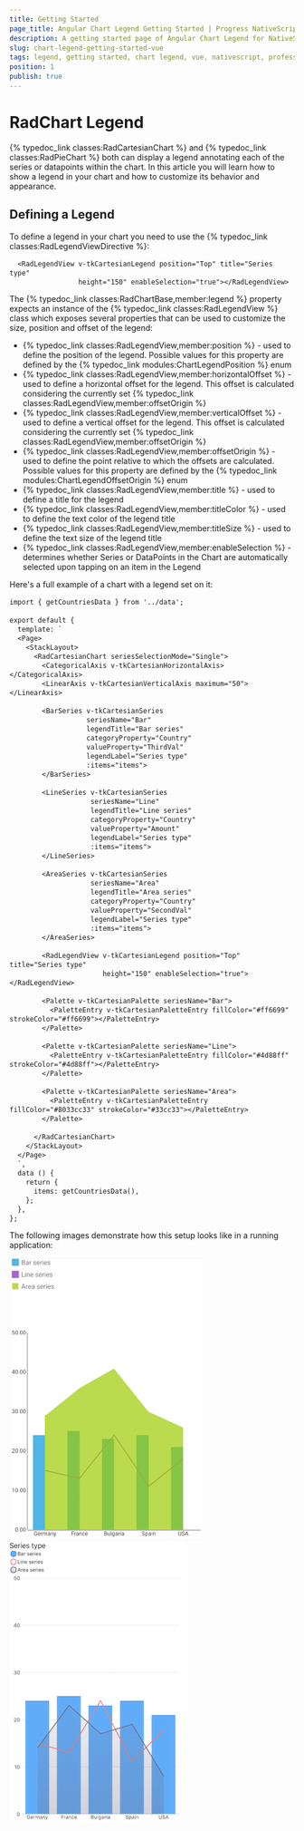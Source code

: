 ```yaml
---
title: Getting Started
page_title: Angular Chart Legend Getting Started | Progress NativeScript UI Documentation
description: A getting started page of Angular Chart Legend for NativeScript. This article explains how to utilize the Legend functionality of the Chart component for NativeScript Angular.
slug: chart-legend-getting-started-vue
tags: legend, getting started, chart legend, vue, nativescript, professional, ui
position: 1
publish: true
---
```


# RadChart Legend
{% typedoc_link classes:RadCartesianChart %} and {% typedoc_link classes:RadPieChart %} both can display a legend annotating each of the series or datapoints within the chart. In this article you will learn how to show a legend in your chart and how to customize its behavior and appearance.

## Defining a Legend
To define a legend in your chart you need to use the {% typedoc_link classes:RadLegendViewDirective %}:

```
  <RadLegendView v-tkCartesianLegend position="Top" title="Series type"
                 height="150" enableSelection="true"></RadLegendView>
```

The {% typedoc_link classes:RadChartBase,member:legend %} property expects an instance of the {% typedoc_link classes:RadLegendView %} class which exposes several properties that can be used to customize the size, position and offset of the legend:

- {% typedoc_link classes:RadLegendView,member:position %} - used to define the position of the legend. Possible values for this property are defined by the {% typedoc_link modules:ChartLegendPosition %} enum
- {% typedoc_link classes:RadLegendView,member:horizontalOffset %} - used to define a horizontal offset for the legend. This offset is calculated considering the currently set {% typedoc_link classes:RadLegendView,member:offsetOrigin %}
- {% typedoc_link classes:RadLegendView,member:verticalOffset %} - used to define a vertical offset for the legend. This offset is calculated considering the currently set {% typedoc_link classes:RadLegendView,member:offsetOrigin %}
- {% typedoc_link classes:RadLegendView,member:offsetOrigin %} - used to define the point relative to which the offsets are calculated. Possible values for this property are defined by the {% typedoc_link modules:ChartLegendOffsetOrigin %} enum
- {% typedoc_link classes:RadLegendView,member:title %} - used to define a title for the legend
- {% typedoc_link classes:RadLegendView,member:titleColor %} - used to define the text color of the legend title
- {% typedoc_link classes:RadLegendView,member:titleSize %} - used to define the text size of the legend title
- {% typedoc_link classes:RadLegendView,member:enableSelection %} - determines whether Series or DataPoints in the Chart are automatically selected upon tapping on an item in the Legend

Here's a full example of a chart with a legend set on it:

```
import { getCountriesData } from '../data';

export default {
  template: `
  <Page>
    <StackLayout>
      <RadCartesianChart seriesSelectionMode="Single">
        <CategoricalAxis v-tkCartesianHorizontalAxis></CategoricalAxis>
        <LinearAxis v-tkCartesianVerticalAxis maximum="50"></LinearAxis>

        <BarSeries v-tkCartesianSeries
                   seriesName="Bar"
                   legendTitle="Bar series"
                   categoryProperty="Country"
                   valueProperty="ThirdVal"
                   legendLabel="Series type"
                   :items="items">
        </BarSeries>

        <LineSeries v-tkCartesianSeries
                    seriesName="Line"
                    legendTitle="Line series"
                    categoryProperty="Country"
                    valueProperty="Amount"
                    legendLabel="Series type"
                    :items="items">
        </LineSeries>

        <AreaSeries v-tkCartesianSeries
                    seriesName="Area"
                    legendTitle="Area series"
                    categoryProperty="Country"
                    valueProperty="SecondVal"
                    legendLabel="Series type"
                    :items="items">
        </AreaSeries>

        <RadLegendView v-tkCartesianLegend position="Top" title="Series type"
                       height="150" enableSelection="true"></RadLegendView>

        <Palette v-tkCartesianPalette seriesName="Bar">
          <PaletteEntry v-tkCartesianPaletteEntry fillColor="#ff6699" strokeColor="#ff6699"></PaletteEntry>
        </Palette>

        <Palette v-tkCartesianPalette seriesName="Line">
          <PaletteEntry v-tkCartesianPaletteEntry fillColor="#4d88ff" strokeColor="#4d88ff"></PaletteEntry>
        </Palette>

        <Palette v-tkCartesianPalette seriesName="Area">
          <PaletteEntry v-tkCartesianPaletteEntry fillColor="#8033cc33" strokeColor="#33cc33"></PaletteEntry>
        </Palette>

      </RadCartesianChart>
    </StackLayout>
  </Page>
  `,
  data () {
    return {
      items: getCountriesData(),
    };
  },
};
```

The following images demonstrate how this setup looks like in a running application:

![Chart Legend: Android](images/chart-legend-android.png "Chart Legend: Android") ![Chart Legend: iOS](images/chart-legend-ios.png "Chart Legend: iOS")

